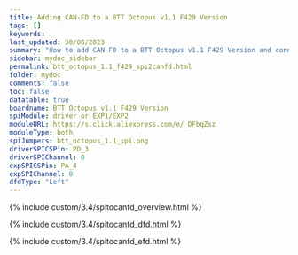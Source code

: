 ```yaml
---
title: Adding CAN-FD to a BTT Octopus v1.1 F429 Version
tags: []
keywords: 
last_updated: 30/08/2023
summary: "How to add CAN-FD to a BTT Octopus v1.1 F429 Version and connect a CAN-FD Toolboard"
sidebar: mydoc_sidebar
permalink: btt_octopus_1.1_f429_spi2canfd.html
folder: mydoc
comments: false
toc: false
datatable: true
boardname: BTT Octopus v1.1 F429 Version
spiModule: driver or EXP1/EXP2
moduleURL: https://s.click.aliexpress.com/e/_DFbqZsz
moduleType: both
spiJumpers: btt_octopus_1.1_spi.png
driverSPICSPin: PD_3
driverSPIChannel: 0
expSPICSPin: PA_4
expSPIChannel: 0
dfdType: "Left"
---
```


{% include custom/3.4/spitocanfd_overview.html %}

{% include custom/3.4/spitocanfd_dfd.html %}

{% include custom/3.4/spitocanfd_efd.html %}
